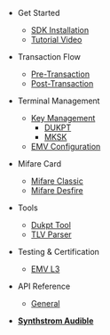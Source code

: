 - Get Started

  - [SDK Installation](manual.md)
  - [Tutorial Video](video-tutorial.md)

- Transaction Flow

  - [Pre-Transaction](pre-transaction.md)
  - [Post-Transaction](post-transaction.md)

- Terminal Management

  - [Key Management](key-management.md)
      - [DUKPT](dukpt-scheme.md)
      - [MKSK](mksk-scheme.md)
  - [EMV Configuration](emv-config.md)

- Mifare Card 

  - [Mifare Classic](mifare-classic.md)
  - [Mifare Desfire](mifare-desfire.md)

- Tools

  - [Dukpt Tool](encryption-decryption.md)
  - [TLV Parser](emv-tool.md)

- Testing & Certification 

  - [EMV L3](emv_l3.md)

- API Reference 

  - [General](yada.md)


- [**Synthstrom Audible**](https://synthstrom.com)
